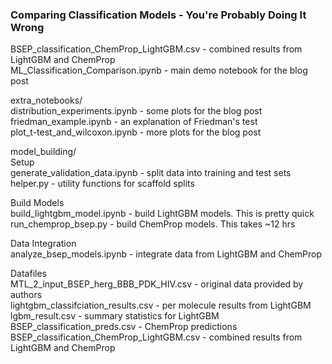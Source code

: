 ### Comparing Classification Models - You're Probably Doing It Wrong

BSEP_classification_ChemProp_LightGBM.csv - combined results from LightGBM and ChemProp   
ML_Classification_Comparison.ipynb - main demo notebook for the blog post  

extra_notebooks/  
distribution_experiments.ipynb - some plots for the blog post  
friedman_example.ipynb - an explanation of Friedman's test  
plot_t-test_and_wilcoxon.ipynb - more plots for the blog post  

model_building/  
Setup  
generate_validation_data.ipynb - split data into training and test sets
helper.py - utility functions for scaffold splits

Build Models  
build_lightgbm_model.ipynb - build LightGBM models. This is pretty quick  
run_chemprop_bsep.py - build ChemProp models. This takes ~12 hrs

Data Integration  
analyze_bsep_models.ipynb - integrate data from LightGBM and ChemProp

Datafiles    
MTL_2_input_BSEP_herg_BBB_PDK_HIV.csv - original data provided by authors  
lightgbm_classifciation_results.csv - per molecule results from LightGBM    
lgbm_result.csv - summary statistics for LightGBM    
BSEP_classification_preds.csv - ChemProp predictions    
BSEP_classification_ChemProp_LightGBM.csv - combined results from LightGBM and ChemProp   
